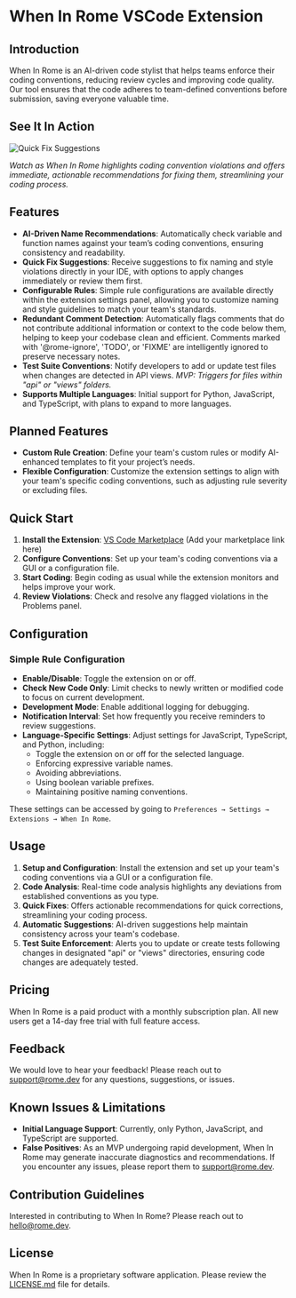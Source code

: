 # When In Rome VSCode Extension

## Introduction

When In Rome is an AI-driven code stylist that helps teams enforce their coding conventions, reducing review cycles and improving code quality. Our tool ensures that the code adheres to team-defined conventions before submission, saving everyone valuable time.

## See It In Action

![Quick Fix Suggestions](path/to/your/quick-fix-suggestions.gif)

*Watch as When In Rome highlights coding convention violations and offers immediate, actionable recommendations for fixing them, streamlining your coding process.*

## Features

- **AI-Driven Name Recommendations**: Automatically check variable and function names against your team’s coding conventions, ensuring consistency and readability.
- **Quick Fix Suggestions**: Receive suggestions to fix naming and style violations directly in your IDE, with options to apply changes immediately or review them first.
- **Configurable Rules**: Simple rule configurations are available directly within the extension settings panel, allowing you to customize naming and style guidelines to match your team's standards.
- **Redundant Comment Detection**: Automatically flags comments that do not contribute additional information or context to the code below them, helping to keep your codebase clean and efficient. Comments marked with '@rome-ignore', 'TODO', or 'FIXME' are intelligently ignored to preserve necessary notes.
- **Test Suite Conventions**: Notify developers to add or update test files when changes are detected in API views. *MVP: Triggers for files within "api" or "views" folders.*
- **Supports Multiple Languages**: Initial support for Python, JavaScript, and TypeScript, with plans to expand to more languages.

## Planned Features

- **Custom Rule Creation**: Define your team's custom rules or modify AI-enhanced templates to fit your project’s needs.
- **Flexible Configuration**: Customize the extension settings to align with your team's specific coding conventions, such as adjusting rule severity or excluding files.

## Quick Start

1. **Install the Extension**: [VS Code Marketplace](#) (Add your marketplace link here)
2. **Configure Conventions**: Set up your team's coding conventions via a GUI or a configuration file.
3. **Start Coding**: Begin coding as usual while the extension monitors and helps improve your work.
4. **Review Violations**: Check and resolve any flagged violations in the Problems panel.

## Configuration

### Simple Rule Configuration

- **Enable/Disable**: Toggle the extension on or off.
- **Check New Code Only**: Limit checks to newly written or modified code to focus on current development.
- **Development Mode**: Enable additional logging for debugging.
- **Notification Interval**: Set how frequently you receive reminders to review suggestions.
- **Language-Specific Settings**: Adjust settings for JavaScript, TypeScript, and Python, including:
  - Toggle the extension on or off for the selected language.
  - Enforcing expressive variable names.
  - Avoiding abbreviations.
  - Using boolean variable prefixes.
  - Maintaining positive naming conventions.

These settings can be accessed by going to `Preferences → Settings → Extensions → When In Rome`.

## Usage

1. **Setup and Configuration**: Install the extension and set up your team's coding conventions via a GUI or a configuration file.
2. **Code Analysis**: Real-time code analysis highlights any deviations from established conventions as you type.
3. **Quick Fixes**: Offers actionable recommendations for quick corrections, streamlining your coding process.
4. **Automatic Suggestions**: AI-driven suggestions help maintain consistency across your team's codebase.
5. **Test Suite Enforcement**: Alerts you to update or create tests following changes in designated "api" or "views" directories, ensuring code changes are adequately tested.

## Pricing

When In Rome is a paid product with a monthly subscription plan. All new users get a 14-day free trial with full feature access.

## Feedback

We would love to hear your feedback! Please reach out to [support@rome.dev](mailto:support@rome.dev) for any questions, suggestions, or issues.

## Known Issues & Limitations

- **Initial Language Support**: Currently, only Python, JavaScript, and TypeScript are supported.
- **False Positives**: As an MVP undergoing rapid development, When In Rome may generate inaccurate diagnostics and recommendations. If you encounter any issues, please report them to [support@rome.dev](mailto:support@rome.dev).

## Contribution Guidelines

Interested in contributing to When In Rome? Please reach out to [hello@rome.dev](mailto:hello@rome.dev).

## License

When In Rome is a proprietary software application. Please review the [LICENSE.md](LICENSE) file for details.
